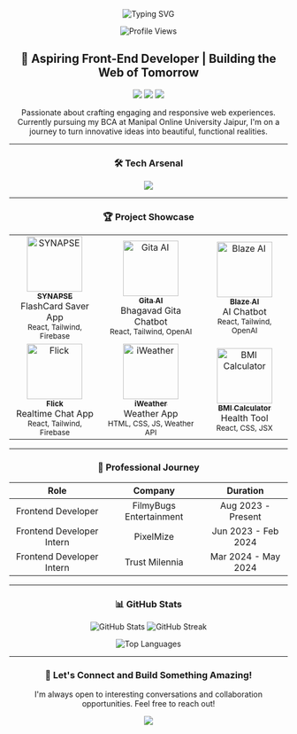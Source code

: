 <div align="center" size="100%">
  <img src="https://readme-typing-svg.herokuapp.com?font=Helvetica+Neue&size=52&duration=3000&pause=1500&color=1F6FEB&center=true&vCenter=true&width=435&lines=Hey%2C+I'm+Sachin+Parihar!;Frontend+Developer;React+Enthusiast;UI%2FUX+Aficionado" alt="Typing SVG" />
</div>

<p align="center">
  <img src="https://komarev.com/ghpvc/?username=sachinparihar&style=flat-square&color=blue" alt="Profile Views">
</p>

<h2 align="center">🚀 Aspiring Front-End Developer | Building the Web of Tomorrow</h2>

<p align="center">
  <a href="mailto:pariharsachin5002@gmail.com"><img src="https://img.shields.io/badge/Email-D14836?style=for-the-badge&logo=gmail&logoColor=white"/></a>
  <a href="https://linkedin.com/in/yourusername"><img src="https://img.shields.io/badge/LinkedIn-0077B5?style=for-the-badge&logo=linkedin&logoColor=white"/></a>
  <a href="https://yourportfolio.com"><img src="https://img.shields.io/badge/Portfolio-1F6FEB?style=for-the-badge&logo=github&logoColor=white"/></a>
</p>

<p align="center">
  Passionate about crafting engaging and responsive web experiences. Currently pursuing my BCA at Manipal Online University Jaipur, I'm on a journey to turn innovative ideas into beautiful, functional realities.
</p>

---

<h3 align="center">🛠️ Tech Arsenal</h3>

<p align="center">
  <img src="https://skillicons.dev/icons?i=html,css,js,react,nextjs,typescript,tailwind,nodejs,mongodb,bootstrap,python,firebase,supabase,github&perline=7" />
</p>

---

<h3 align="center">🏆 Project Showcase</h3>

<table align="center">
  <tr>
    <td align="center">
      <a href="#"><img src="https://via.placeholder.com/150?text=SYNAPSE" width="100px;" alt="SYNAPSE"/><br /><sub><b>SYNAPSE</b></sub></a><br />FlashCard Saver App<br/><sub>React, Tailwind, Firebase</sub>
    </td>
    <td align="center">
      <a href="#"><img src="https://via.placeholder.com/150?text=Gita+AI" width="100px;" alt="Gita AI"/><br /><sub><b>Gita AI</b></sub></a><br />Bhagavad Gita Chatbot<br/><sub>React, Tailwind, OpenAI</sub>
    </td>
    <td align="center">
      <a href="#"><img src="https://via.placeholder.com/150?text=Blaze+AI" width="100px;" alt="Blaze AI"/><br /><sub><b>Blaze AI</b></sub></a><br />AI Chatbot<br/><sub>React, Tailwind, OpenAI</sub>
    </td>
  </tr>
  <tr>
    <td align="center">
      <a href="#"><img src="https://via.placeholder.com/150?text=Flick" width="100px;" alt="Flick"/><br /><sub><b>Flick</b></sub></a><br />Realtime Chat App<br/><sub>React, Tailwind, Firebase</sub>
    </td>
    <td align="center">
      <a href="#"><img src="https://via.placeholder.com/150?text=iWeather" width="100px;" alt="iWeather"/><br /><sub><b>iWeather</b></sub></a><br />Weather App<br/><sub>HTML, CSS, JS, Weather API</sub>
    </td>
    <td align="center">
      <a href="#"><img src="https://via.placeholder.com/150?text=BMI+Calc" width="100px;" alt="BMI Calculator"/><br /><sub><b>BMI Calculator</b></sub></a><br />Health Tool<br/><sub>React, CSS, JSX</sub>
    </td>
  </tr>
</table>

---

<h3 align="center">💼 Professional Journey</h3>

<div align="center">
  
| Role | Company | Duration |
|:----:|:-------:|:--------:|
| Frontend Developer | FilmyBugs Entertainment | Aug 2023 - Present |
| Frontend Developer Intern | PixelMize | Jun 2023 - Feb 2024 |
| Frontend Developer Intern | Trust Milennia | Mar 2024 - May 2024 |

</div>

---

<h3 align="center">📊 GitHub Stats</h3>

<p align="center">
  <img src="https://github-readme-stats.vercel.app/api?username=yourusername&show_icons=true&theme=github_dark" alt="GitHub Stats" />
  <img src="https://github-readme-streak-stats.herokuapp.com/?user=yourusername&theme=github-dark-blue" alt="GitHub Streak" />
</p>

<p align="center">
  <img src="https://github-readme-stats.vercel.app/api/top-langs/?username=yourusername&layout=compact&theme=github_dark" alt="Top Languages" />
</p>

---

<h3 align="center">🌟 Let's Connect and Build Something Amazing!</h3>

<p align="center">
  I'm always open to interesting conversations and collaboration opportunities. Feel free to reach out!
</p>

<p align="center">
  <img src="https://capsule-render.vercel.app/api?type=waving&color=gradient&height=100&section=footer" />
</p>
